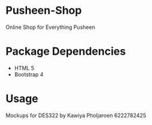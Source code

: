 # Pusheen-Shop

Online Shop for Everything Pusheen

# Package Dependencies

- HTML 5
- Bootstrap 4

# Usage

Mockups for DES322
by Kawiya Pholjaroen
6222782425
